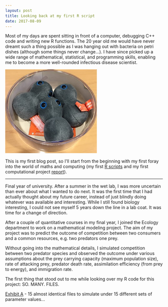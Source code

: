 ```yaml
---
layout: post
title: Looking back at my first R script
date: 2017-08-09
---
```


Most of my days are spent sitting in front of a computer, debugging C++ code and writing new R functions. The 20 year old me would have never dreamt such a thing possible as I was hanging out with bacteria on petri dishes (although some things never change...). I have since picked up a wide range of mathematical, statistical, and programming skills, enabling me to become a more well-rounded infectious disease scientist. 

![Meet my Gonorrhea triplets.](https://github.com/lucymli/lucymli.github.io/raw/master/images/gono-triplets.JPG  "Meet my Gonorrhea triplets!")

This is my first blog post, so I'll start from the beginning with my first foray into the world of maths and computing (my first [R scripts](https://github.com/lucymli/predator-prey-dynamics/tree/master/R) and my first computational project [report](https://github.com/lucymli/predator-prey-dynamics/raw/master/Final%20Year%20Project%20Report.pdf)).

---

Final year of university. After a summer in the wet lab, I was more uncertain than ever about what I wanted to do next. It was the first time that I had actually thought about my future career, instead of just blindly doing whatever was available and interesting. While I still found biology interesting, I could not see myself 5 years down the line in a lab coat. It was time for a change of direction. 

After a couple of quantitative courses in my final year, I joined the Ecology department to work on a mathematical modeling project. The aim of my project was to predict the outcome of competition between two consumers and a common resources, e.g. two predators one prey.

Without going into the mathematical details, I simulated competition between two predator species and observed the outcome under various assumptions about the prey carrying capacity (maximum population size), rate of attacking prey, predator death rate, assimilation efficiency (from prey to energy), and immigration rate. 

The first thing that stood out to me while looking over my R code for this project: SO. MANY. FILES.

[Exhibit A](https://github.com/lucymli/predator-prey-dynamics/tree/master/R/Results/9.%20Extras) - 15 almost identical files to simulate under 15 different sets of parameter values...

